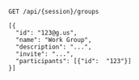```http request
GET /api/{session}/groups
```
```jsonc { title="Body" }
[{
  "id": "123@g.us",
  "name": "Work Group",
  "description": "...",
  "invite": "...",
  "participants": [{"id":  "123"}]
}]
```